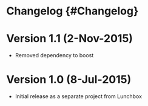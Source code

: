# Changelog {#Changelog}


# Version 1.1 (2-Nov-2015)

* Removed dependency to boost

# Version 1.0 (8-Jul-2015)

* Initial release as a separate project from Lunchbox
